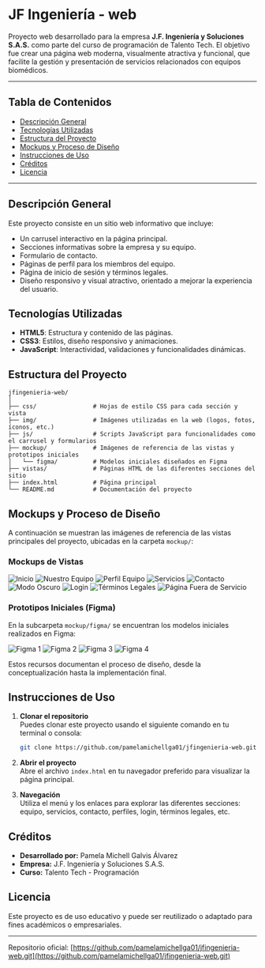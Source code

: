 # JF Ingeniería - web

Proyecto web desarrollado para la empresa **J.F. Ingeniería y Soluciones S.A.S.** como parte del curso de programación de Talento Tech. El objetivo fue crear una página web moderna, visualmente atractiva y funcional, que facilite la gestión y presentación de servicios relacionados con equipos biomédicos.

---

## Tabla de Contenidos
- [Descripción General](#descripción-general)
- [Tecnologías Utilizadas](#tecnologías-utilizadas)
- [Estructura del Proyecto](#estructura-del-proyecto)
- [Mockups y Proceso de Diseño](#mockups-y-proceso-de-diseño)
- [Instrucciones de Uso](#instrucciones-de-uso)
- [Créditos](#créditos)
- [Licencia](#licencia)

---

## Descripción General

Este proyecto consiste en un sitio web informativo que incluye:

- Un carrusel interactivo en la página principal.
- Secciones informativas sobre la empresa y su equipo.
- Formulario de contacto.
- Páginas de perfil para los miembros del equipo.
- Página de inicio de sesión y términos legales.
- Diseño responsivo y visual atractivo, orientado a mejorar la experiencia del usuario.

## Tecnologías Utilizadas

- **HTML5**: Estructura y contenido de las páginas.
- **CSS3**: Estilos, diseño responsivo y animaciones.
- **JavaScript**: Interactividad, validaciones y funcionalidades dinámicas.

## Estructura del Proyecto

```
jfingenieria-web/
│
├── css/                # Hojas de estilo CSS para cada sección y vista
├── img/                # Imágenes utilizadas en la web (logos, fotos, íconos, etc.)
├── js/                 # Scripts JavaScript para funcionalidades como el carrusel y formularios
├── mockup/             # Imágenes de referencia de las vistas y prototipos iniciales
│   └── figma/          # Modelos iniciales diseñados en Figma
├── vistas/             # Páginas HTML de las diferentes secciones del sitio
├── index.html          # Página principal
└── README.md           # Documentación del proyecto
```

## Mockups y Proceso de Diseño

A continuación se muestran las imágenes de referencia de las vistas principales del proyecto, ubicadas en la carpeta `mockup/`:

### Mockups de Vistas

![Inicio](mockup/01_inicio.jpeg)
![Nuestro Equipo](mockup/02_Nuestro_Equipo.jpeg)
![Perfil Equipo](mockup/03_perfil_equipo.jpeg)
![Servicios](mockup/04_Servicios.jpeg)
![Contacto](mockup/05_Contacto.jpeg)
![Modo Oscuro](mockup/06_Modo_Oscuro.jpeg)
![Login](mockup/07_Login.jpeg)
![Términos Legales](mockup/08_Terminos_Legales.jpeg)
![Página Fuera de Servicio](mockup/09_Pagina_Fuera_Servicio.png)

### Prototipos Iniciales (Figma)

En la subcarpeta `mockup/figma/` se encuentran los modelos iniciales realizados en Figma:

![Figma 1](mockup/figma/Imagen1.png)
![Figma 2](mockup/figma/Imagen2.png)
![Figma 3](mockup/figma/Imagen3.png)
![Figma 4](mockup/figma/Imagen4.png)

Estos recursos documentan el proceso de diseño, desde la conceptualización hasta la implementación final.

## Instrucciones de Uso

1. **Clonar el repositorio**  
   Puedes clonar este proyecto usando el siguiente comando en tu terminal o consola:

   ```bash
   git clone https://github.com/pamelamichellga01/jfingenieria-web.git
   ```

2. **Abrir el proyecto**  
   Abre el archivo `index.html` en tu navegador preferido para visualizar la página principal.

3. **Navegación**  
   Utiliza el menú y los enlaces para explorar las diferentes secciones: equipo, servicios, contacto, perfiles, login, términos legales, etc.

## Créditos

- **Desarrollado por:** Pamela Michell Galvis Álvarez
- **Empresa:** J.F. Ingeniería y Soluciones S.A.S.
- **Curso:** Talento Tech - Programación

## Licencia

Este proyecto es de uso educativo y puede ser reutilizado o adaptado para fines académicos o empresariales.

---

Repositorio oficial: [https://github.com/pamelamichellga01/jfingenieria-web.git](https://github.com/pamelamichellga01/jfingenieria-web.git)
